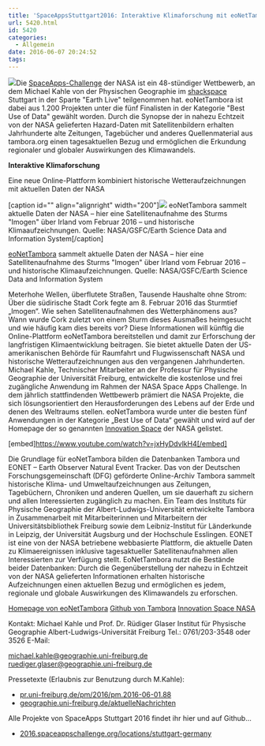 ```yaml
---
title: 'SpaceAppsStuttgart2016: Interaktive Klimaforschung mit eoNetTambora'
url: 5420.html
id: 5420
categories:
  - Allgemein
date: 2016-06-07 20:24:52
tags:
---
```


![](http://www.geographie.uni-freiburg.de/bilder/nasa_tambora.png)Die [SpaceApps-Challenge](https://2016.spaceappschallenge.org/locations/stuttgart-germany) der NASA ist ein 48-stündiger Wettbewerb, an dem Michael Kahle von der Physischen Geographie im [shackspace](http://aerospaceresearch.net/index.php/2016/03/26/nasa-space-apps-challenge-stuttgart-2016-registration-is-open/) Stuttgart in der Sparte "Earth Live" teilgenommen hat. eoNetTambora ist dabei aus 1.200 Projekten unter die fünf Finalisten in der Kategorie "Best Use of Data" gewählt worden. Durch die Synopse der in nahezu Echtzeit von der NASA gelieferten Hazard-Daten mit Satellitenbildern erhalten Jahrhunderte alte Zeitungen, Tagebücher und anderes Quellenmaterial aus tambora.org einen tagesaktuellen Bezug und ermöglichen die Erkundung regionaler und globaler Auswirkungen des Klimawandels.

<!--more-->

**Interaktive Klimaforschung**

Eine neue Online-Plattform kombiniert historische Wetteraufzeichnungen mit aktuellen Daten der NASA

[caption id="" align="alignright" width="200"][![](http://www.pr.uni-freiburg.de/pm/2016/pm.2016-06-01.88/image_mini)](http://www.pr.uni-freiburg.de/pm/2016/pm.2016-06-01.88/image) eoNetTambora sammelt aktuelle Daten der NASA – hier eine Satellitenaufnahme des Sturms "Imogen" über Irland vom Februar 2016 – und historische Klimaaufzeichnungen. Quelle: NASA/GSFC/Earth Science Data and Information System[/caption]

[eoNetTambora](https://2016.spaceappschallenge.org/challenges/earth/earth-live/projects/eonettambora) sammelt aktuelle Daten der NASA – hier eine Satellitenaufnahme des Sturms "Imogen" über Irland vom Februar 2016 – und historische Klimaaufzeichnungen. Quelle: NASA/GSFC/Earth Science Data and Information System

Meterhohe Wellen, überflutete Straßen, Tausende Haushalte ohne Strom: Über die südirische Stadt Cork fegte am 8\. Februar 2016 das Sturmtief „Imogen“. Wie sehen Satellitenaufnahmen des Wetterphänomens aus? Wann wurde Cork zuletzt von einem Sturm dieses Ausmaßes heimgesucht und wie häufig kam dies bereits vor? Diese Informationen will künftig die Online-Plattform eoNetTambora bereitstellen und damit zur Erforschung der langfristigen Klimaentwicklung beitragen. Sie bietet aktuelle Daten der US-amerikanischen Behörde für Raumfahrt und Flugwissenschaft NASA und historische Wetteraufzeichnungen aus den vergangenen Jahrhunderten. Michael Kahle, Technischer Mitarbeiter an der Professur für Physische Geographie der Universität Freiburg, entwickelte die kostenlose und frei zugängliche Anwendung im Rahmen der NASA Space Apps Challenge. In dem jährlich stattfindenden Wettbewerb prämiert die NASA Projekte, die sich lösungsorientiert den Herausforderungen des Lebens auf der Erde und denen des Weltraums stellen. eoNetTambora wurde unter die besten fünf Anwendungen in der Kategorie „Best Use of Data“ gewählt und wird auf der Homepage der so genannten [Innovation Space](https://open.nasa.gov/innovation-space/) der NASA gelistet.

[embed]https://www.youtube.com/watch?v=jxHyDdvlkH4[/embed]

Die Grundlage für eoNetTambora bilden die Datenbanken Tambora und EONET – Earth Observer Natural Event Tracker. Das von der Deutschen Forschungsgemeinschaft (DFG) geförderte Online-Archiv Tambora sammelt historische Klima- und Umweltaufzeichnungen aus Zeitungen, Tagebüchern, Chroniken und anderen Quellen, um sie dauerhaft zu sichern und allen Interessierten zugänglich zu machen. Ein Team des Instituts für Physische Geographie der Albert-Ludwigs-Universität entwickelte Tambora in Zusammenarbeit mit Mitarbeiterinnen und Mitarbeitern der Universitätsbibliothek Freiburg sowie dem Leibniz-Institut für Länderkunde in Leipzig, der Universität Augsburg und der Hochschule Esslingen. EONET ist eine von der NASA betriebene webbasierte Plattform, die aktuelle Daten zu Klimaereignissen inklusive tagesaktueller Satellitenaufnahmen allen Interessierten zur Verfügung stellt. EoNetTambora nutzt die Bestände beider Datenbanken: Durch die Gegenüberstellung der nahezu in Echtzeit von der NASA gelieferten Informationen erhalten historische Aufzeichnungen einen aktuellen Bezug und ermöglichen es jedem, regionale und globale Auswirkungen des Klimawandels zu erforschen.

[Homepage von eoNetTambora](http://rawgit.com/KMicha/eoNetTambora/master/index.html)
[Github von Tambora](https://github.com/KMicha/eoNetTambora)
[Innovation Space NASA](http://open.nasa.gov/innovation-space/)

Kontakt:
Michael Kahle und Prof. Dr. Rüdiger Glaser
Institut für Physische Geographie
Albert-Ludwigs-Universität Freiburg
Tel.: 0761/203-3548 oder 3526
E-Mail:

michael.kahle@geographie.uni-freiburg.de
ruediger.glaser@geographie.uni-freiburg.de

Pressetexte (Erlaubnis zur Benutzung durch M.Kahle):

*   [pr.uni-freiburg.de/pm/2016/pm.2016-06-01.88](http://www.pr.uni-freiburg.de/pm/2016/pm.2016-06-01.88)
*   [geographie.uni-freiburg.de/aktuelleNachrichten](http://www.geographie.uni-freiburg.de/aktuelleNachrichten)
&nbsp;

Alle Projekte von SpaceApps Stuttgart 2016 findet ihr hier und auf Github...

*   [2016.spaceappschallenge.org/locations/stuttgart-germany](https://2016.spaceappschallenge.org/locations/stuttgart-germany)